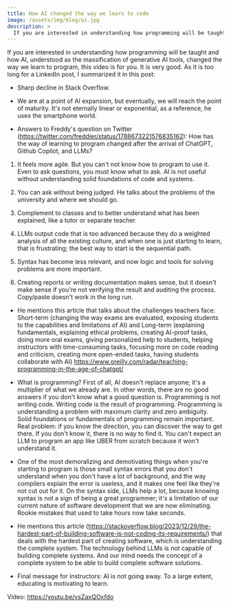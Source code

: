 ```yaml
---
title: How AI changed the way we learn to code
image: /assets/img/blog/ai.jpg
description: >
  If you are interested in understanding how programming will be taught and how AI, understood as the massification of generative AI tools, changed the way we learn to program, this video is for you. <!--more-->
---
```


If you are interested in understanding how programming will be taught and how AI, understood as the massification of generative AI tools, changed the way we learn to program, this video is for you. It is very good. As it is too long for a LinkedIn post, I summarized it in this post:

<!--more-->

- Sharp decline in Stack Overflow.


- We are at a point of AI expansion, but eventually, we will reach the point of maturity. It's not eternally linear or exponential, as a reference, he uses the smartphone world.


- Answers to Freddy's question on Twitter (https://twitter.com/freddier/status/1788673221576835162): How has the way of learning to program changed after the arrival of ChatGPT, Github Copilot, and LLMs? 

1) It feels more agile. But you can't not know how to program to use it. Even to ask questions, you must know what to ask. AI is not useful without understanding solid foundations of code and systems. 

2) You can ask without being judged. He talks about the problems of the university and where we should go. 

3) Complement to classes and to better understand what has been explained, like a tutor or separate teacher. 

4) LLMs output code that is too advanced because they do a weighted analysis of all the existing culture, and when one is just starting to learn, that is frustrating; the best way to start is the sequential path. 

5) Syntax has become less relevant, and now logic and tools for solving problems are more important. 

6) Creating reports or writing documentation makes sense, but it doesn't make sense if you're not verifying the result and auditing the process. Copy/paste doesn't work in the long run.


- He mentions this article that talks about the challenges teachers face: Short-term (changing the way exams are evaluated, exposing students to the capabilities and limitations of AI) and Long-term (explaining fundamentals, explaining ethical problems, creating AI-proof tasks, doing more oral exams, giving personalized help to students, helping instructors with time-consuming tasks, focusing more on code reading and criticism, creating more open-ended tasks, having students collaborate with AI) https://www.oreilly.com/radar/teaching-programming-in-the-age-of-chatgpt/


- What is programming? First of all, AI doesn't replace anyone; it's a multiplier of what we already are. In other words, there are no good answers if you don't know what a good question is. Programming is not writing code. Writing code is the result of programming. Programming is understanding a problem with maximum clarity and zero ambiguity. Solid foundations or fundamentals of programming remain important. Real problem: if you know the direction, you can discover the way to get there. If you don't know it, there is no way to find it. You can't expect an LLM to program an app like UBER from scratch because it won't understand it.


- One of the most demoralizing and demotivating things when you're starting to program is those small syntax errors that you don't understand when you don't have a lot of background, and the way compilers explain the error is useless, and it makes one feel like they're not cut out for it. On the syntax side, LLMs help a lot, because knowing syntax is not a sign of being a great programmer; it's a limitation of our current nature of software development that we are now eliminating. Rookie mistakes that used to take hours now take seconds.


- He mentions this article (https://stackoverflow.blog/2023/12/29/the-hardest-part-of-building-software-is-not-coding-its-requirements/) that deals with the hardest part of creating software, which is understanding the complete system. The technology behind LLMs is not capable of building complete systems. And our mind needs the concept of a complete system to be able to build complete software solutions.


- Final message for instructors: AI is not going away. To a large extent, educating is motivating to learn.


Video: https://youtu.be/vsZaxQOxfdo
